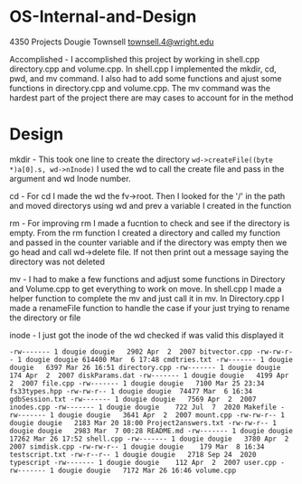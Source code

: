 # OS-Internal-and-Design
4350 Projects
Dougie Townsell
townsell.4@wright.edu


Accomplished - I accomplished this project by working in shell.cpp directory.cpp and volume.cpp. In shell.cpp I implemented the mkdir, cd, pwd, and mv command. I also had to add some functions and ajust some functions in directory.cpp and volume.cpp. The mv command was the hardest part of the project there are may cases to account for in the method 

# Design

mkdir - This took one line to create the directory `wd->createFile((byte *)a[0].s, wd->nInode)` I used the wd to call the create file and pass in the argument and wd Inode number.

cd - For cd I made the wd the fv->root. Then I looked for the '/' in the path and moved directorys using wd and prev a variable I created in the function 

rm - For improving rm I made a fucntion to check and see if the directory is empty. From the rm function I created a directory and called my function and passed in the counter variable and if the directory was empty  then we go head and call wd->delete file. If not then print out a message saying the directory was not deleted

mv - I had to make a few functions and adjust some functions in Directory and Volume.cpp to get everything to work on move. In shell.cpp I made a helper function to complete the mv and just call it in mv. In Directory.cpp I made a renameFile function to handle the case if your just trying to rename the directory or file 

inode - I just got the inode of the wd checked if was valid this displayed it 

`-rw------- 1 dougie dougie   2902 Apr  2  2007 bitvector.cpp
-rw-rw-r-- 1 dougie dougie 614400 Mar  6 17:48 cmdtries.txt
-rw------- 1 dougie dougie   6397 Mar 26 16:51 directory.cpp
-rw------- 1 dougie dougie    174 Apr  2  2007 diskParams.dat
-rw------- 1 dougie dougie   4199 Apr  2  2007 file.cpp
-rw------- 1 dougie dougie   7100 Mar 25 23:34 fs33types.hpp
-rw-rw-r-- 1 dougie dougie  74477 Mar  6 16:34 gdbSession.txt
-rw------- 1 dougie dougie   7569 Apr  2  2007 inodes.cpp
-rw------- 1 dougie dougie    722 Jul  7  2020 Makefile
-rw------- 1 dougie dougie   3641 Apr  2  2007 mount.cpp
-rw-rw-r-- 1 dougie dougie   2183 Mar 20 18:00 Project2answers.txt
-rw-rw-r-- 1 dougie dougie   2983 Mar  7 00:28 README.md
-rw------- 1 dougie dougie  17262 Mar 26 17:52 shell.cpp
-rw------- 1 dougie dougie   3780 Apr  2  2007 simdisk.cpp
-rw-rw-r-- 1 dougie dougie    179 Mar  8 16:34 testscript.txt
-rw-r--r-- 1 dougie dougie   2718 Sep 24  2020 typescript
-rw------- 1 dougie dougie    112 Apr  2  2007 user.cpp
-rw------- 1 dougie dougie   7172 Mar 26 16:46 volume.cpp
`

